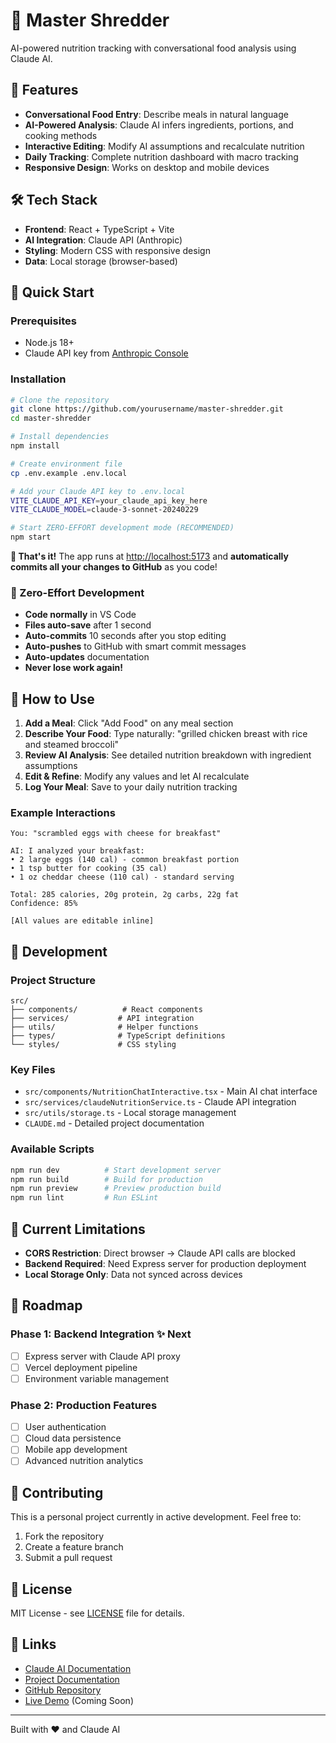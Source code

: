 # 🥗 Master Shredder

AI-powered nutrition tracking with conversational food analysis using Claude AI.

## 🚀 Features

- **Conversational Food Entry**: Describe meals in natural language
- **AI-Powered Analysis**: Claude AI infers ingredients, portions, and cooking methods
- **Interactive Editing**: Modify AI assumptions and recalculate nutrition
- **Daily Tracking**: Complete nutrition dashboard with macro tracking
- **Responsive Design**: Works on desktop and mobile devices

## 🛠️ Tech Stack

- **Frontend**: React + TypeScript + Vite
- **AI Integration**: Claude API (Anthropic)
- **Styling**: Modern CSS with responsive design
- **Data**: Local storage (browser-based)

## 🏃 Quick Start

### Prerequisites
- Node.js 18+
- Claude API key from [Anthropic Console](https://console.anthropic.com/)

### Installation

```bash
# Clone the repository
git clone https://github.com/yourusername/master-shredder.git
cd master-shredder

# Install dependencies
npm install

# Create environment file
cp .env.example .env.local

# Add your Claude API key to .env.local
VITE_CLAUDE_API_KEY=your_claude_api_key_here
VITE_CLAUDE_MODEL=claude-3-sonnet-20240229

# Start ZERO-EFFORT development mode (RECOMMENDED)
npm start
```

**🎉 That's it!** The app runs at [http://localhost:5173](http://localhost:5173) and **automatically commits all your changes to GitHub** as you code!

### 🤖 Zero-Effort Development
- **Code normally** in VS Code
- **Files auto-save** after 1 second
- **Auto-commits** 10 seconds after you stop editing
- **Auto-pushes** to GitHub with smart commit messages
- **Auto-updates** documentation
- **Never lose work again!**

## 🎯 How to Use

1. **Add a Meal**: Click "Add Food" on any meal section
2. **Describe Your Food**: Type naturally: "grilled chicken breast with rice and steamed broccoli"
3. **Review AI Analysis**: See detailed nutrition breakdown with ingredient assumptions
4. **Edit & Refine**: Modify any values and let AI recalculate
5. **Log Your Meal**: Save to your daily nutrition tracking

### Example Interactions

```
You: "scrambled eggs with cheese for breakfast"

AI: I analyzed your breakfast:
• 2 large eggs (140 cal) - common breakfast portion
• 1 tsp butter for cooking (35 cal)
• 1 oz cheddar cheese (110 cal) - standard serving

Total: 285 calories, 20g protein, 2g carbs, 22g fat
Confidence: 85%

[All values are editable inline]
```

## 🔧 Development

### Project Structure
```
src/
├── components/          # React components
├── services/           # API integration
├── utils/              # Helper functions
├── types/              # TypeScript definitions
└── styles/             # CSS styling
```

### Key Files
- `src/components/NutritionChatInteractive.tsx` - Main AI chat interface
- `src/services/claudeNutritionService.ts` - Claude API integration
- `src/utils/storage.ts` - Local storage management
- `CLAUDE.md` - Detailed project documentation

### Available Scripts

```bash
npm run dev          # Start development server
npm run build        # Build for production
npm run preview      # Preview production build
npm run lint         # Run ESLint
```

## 🚧 Current Limitations

- **CORS Restriction**: Direct browser → Claude API calls are blocked
- **Backend Required**: Need Express server for production deployment
- **Local Storage Only**: Data not synced across devices

## 🎯 Roadmap

### Phase 1: Backend Integration ✨ Next
- [ ] Express server with Claude API proxy
- [ ] Vercel deployment pipeline
- [ ] Environment variable management

### Phase 2: Production Features
- [ ] User authentication
- [ ] Cloud data persistence
- [ ] Mobile app development
- [ ] Advanced nutrition analytics

## 🤝 Contributing

This is a personal project currently in active development. Feel free to:

1. Fork the repository
2. Create a feature branch
3. Submit a pull request

## 📄 License

MIT License - see [LICENSE](LICENSE) file for details.

## 🔗 Links

- [Claude AI Documentation](https://docs.anthropic.com/)
- [Project Documentation](CLAUDE.md)
- [GitHub Repository](https://github.com/Limerick25/master-shredder)
- [Live Demo](https://master-shredder.vercel.app) (Coming Soon)

---

Built with ❤️ and Claude AI
